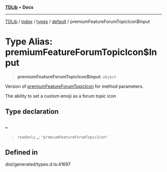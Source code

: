 [**TDLib**](../../../../../../README.md) • **Docs**

***

[TDLib](../../../../../../modules.md) / [index](../../../../../README.md) / [types](../../../README.md) / [default](../README.md) / premiumFeatureForumTopicIcon$Input

# Type Alias: premiumFeatureForumTopicIcon$Input

> **premiumFeatureForumTopicIcon$Input**: `object`

Version of [premiumFeatureForumTopicIcon](premiumFeatureForumTopicIcon.md) for method parameters.

The ability to set a custom emoji as a forum topic icon

## Type declaration

### \_

> `readonly` **\_**: `"premiumFeatureForumTopicIcon"`

## Defined in

dist/generated/types.d.ts:41697
